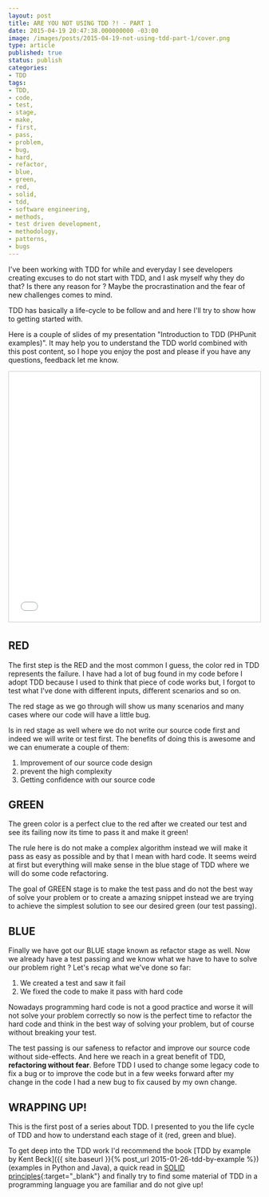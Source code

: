 ```yaml
---
layout: post
title: ARE YOU NOT USING TDD ?! - PART 1
date: 2015-04-19 20:47:38.000000000 -03:00
image: /images/posts/2015-04-19-not-using-tdd-part-1/cover.png
type: article
published: true
status: publish
categories:
- TDD
tags:
- TDD,
- code,
- test,
- stage,
- make,
- first,
- pass,
- problem,
- bug,
- hard,
- refactor,
- blue,
- green,
- red,
- solid,
- tdd,
- software engineering,
- methods,
- test driven development,
- methodology,
- patterns,
- bugs
---
```


I've been working with TDD for while and everyday I see developers creating
excuses to do not start with TDD, and I ask myself why they do that?
Is there any reason for ? Maybe the procrastination and the fear of new
challenges comes to mind.

TDD has basically a life-cycle to be follow and and here I'll try to show how
to getting started with.

Here is a couple of slides of my presentation
"Introduction to TDD (PHPunit examples)". It may help you to understand the
TDD world combined with this post content, so I hope you enjoy the post and
please if you have any questions, feedback let me know.

<iframe width="100%" height="500" style="border: 1px solid #CCC; border-width: 1px; margin-bottom: 5px; max-width: 100%;" src="//www.slideshare.net/slideshow/embed_code/key/N0I7DDe0jBl069" frameborder="0" marginwidth="0" marginheight="0" scrolling="no" allowfullscreen="allowfullscreen"></iframe>

## RED

The first step is the RED and the most common I guess, the color red in TDD
represents the failure. I have had a lot of bug found in my code before I adopt
TDD because I used to think that piece of code works but, I forgot to test what
I've done with different inputs, different scenarios and so on.

The red stage as we go through will show us many scenarios and many cases
where our code will have a little bug.

Is in red stage as well where we do not write our source code first and indeed
we will write or test first. The benefits of doing this is awesome and we
can enumerate a couple of them:

1. Improvement of our source code design
2. prevent the high complexity
3. Getting confidence with our source code

## GREEN

The green color is a perfect clue to the red after we created our test and
see its failing now its time to pass it and make it green!

The rule here is do not make a complex algorithm instead we will make it pass
as easy as possible and by that I mean with hard code. It seems weird at first
but everything will make sense in the blue stage of TDD where we will do some
code refactoring.

The goal of GREEN stage is to make the test pass and do not the best way of
solve your problem or to create a amazing snippet instead we are trying to
achieve the simplest solution to see our desired green (our test passing).

## BLUE

Finally we have got our BLUE stage known as refactor stage as well.
Now we already have a test passing and we know what we have to have to
solve our problem right ? Let's recap what we've done so far:

1. We created a test and saw it fail
2. We fixed the code to make it pass with hard code

Nowadays programming hard code is not a good practice and worse it will not
solve your problem correctly so now is the perfect time to refactor the hard
code and think in the best way of solving your problem, but of course without
breaking your test.

The test passing is our safeness to refactor and improve our source code without
side-effects. And here we reach in a great benefit of TDD,
**refactoring without fear**. Before TDD I used to change some legacy code to
fix a bug or to improve the code but in a few weeks forward after my change in
the code I had a new bug to fix caused by my own change.

## WRAPPING UP!

This is the first post of a series about TDD. I presented to you the life
cycle of TDD and how to understand each stage of it (red, green and blue).

To get deep into the TDD work I'd recommend the book
[TDD by example by Kent Beck]({{ site.baseurl }}{% post_url 2015-01-26-tdd-by-example %})
(examples in Python and Java), a quick read in
[SOLID principles](http://code.tutsplus.com/series/the-solid-principles--cms-634){:target="_blank"}
and finally try to find some material of TDD in a programming language you are
familiar and do not give up!